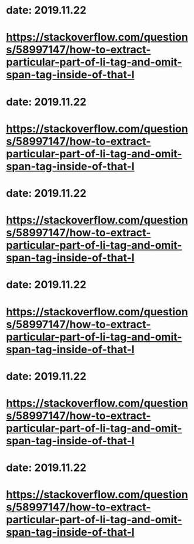 # date: 2019.11.22
# https://stackoverflow.com/questions/58997147/how-to-extract-particular-part-of-li-tag-and-omit-span-tag-inside-of-that-l
# date: 2019.11.22
# https://stackoverflow.com/questions/58997147/how-to-extract-particular-part-of-li-tag-and-omit-span-tag-inside-of-that-l
# date: 2019.11.22
# https://stackoverflow.com/questions/58997147/how-to-extract-particular-part-of-li-tag-and-omit-span-tag-inside-of-that-l
# date: 2019.11.22
# https://stackoverflow.com/questions/58997147/how-to-extract-particular-part-of-li-tag-and-omit-span-tag-inside-of-that-l
# date: 2019.11.22
# https://stackoverflow.com/questions/58997147/how-to-extract-particular-part-of-li-tag-and-omit-span-tag-inside-of-that-l
# date: 2019.11.22
# https://stackoverflow.com/questions/58997147/how-to-extract-particular-part-of-li-tag-and-omit-span-tag-inside-of-that-l
